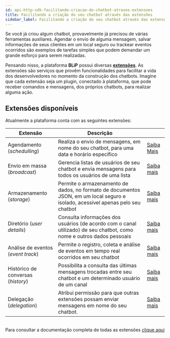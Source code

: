 ```yaml
---
id: api-http-sdk-facilitando-criacao-do-chatbot-atraves-extensoes
title: Facilitando a criação do seu chatbot através das extensões
sidebar_label: Facilitando a criação do seu chatbot através das extensões
---
```


Se você já criou algum chatbot, provavelmente já precisou de várias ferramentas auxiliares. Agendar o envio de alguma mensagem, salvar informações de seus clientes em um local seguro ou trackear eventos ocorridos são exemplos de tarefas simples que podem demandar um grande esforço para serem realizadas.

Pensando nisso, a plataforma **BLiP** possui diversas [**extensões**](https://portal.blip.ai/#/docs/extensions). As extensões são serviços que provêm funcionalidades para facilitar a vida dos desenvolvedores no momento da construção dos chatbots. Imagine que cada extensão seja um plugin, conectado à plataforma, que pode receber comandos e mensagens, dos próprios chatbots, para realizar alguma ação.

## Extensões disponíveis
Atualmente a plataforma conta com as seguintes extensões:

| Extensão    | Descrição |            |
|-------------|-----------|------------|
| Agendamento (*schedulling*) | Realiza o envio de mensagens, em nome do seu chatbot, para uma data e horário específico      | [Saiba Mais](https://portal.blip.ai/#/docs/extensions/scheduler) |
| Envio em massa (*broadcast*) | Gerencia listas de usuários de seu chatbot e envia mensagens para todos os usuários de uma lista | [Saiba mais](https://portal.blip.ai/#/docs/extensions/broadcast)|
| Armazenamento (*storage*) | Permite o armazenamento de dados, no formato de documentos JSON, em um local seguro e isolado, acessível apenas pelo seu chatbot |[Saiba mais](https://portal.blip.ai/#/docs/extensions/bucket) |
| Diretório (*user details*) | Consulta informações dos usuários (de acordo com o canal utilizado) de seu chatbot, como nome e outros dados pessoais | [Saiba mais](https://portal.blip.ai/#/docs/extensions/directory) |
| Análise de eventos (*event track*) | Permite o registro, coleta e análise de eventos em tempo real ocorridos em seu chatbot | [Saiba mais](https://portal.blip.ai/#/docs/extensions/event-track) |
| Histórico de conversas (*history*) | Possibilita a consulta das últimas mensagens trocadas entre seu chatbot e um determinado usuário de um canal | [Saiba mais](https://portal.blip.ai/#/docs/extensions/threads)|
| Delegação (*delegation*) | Atribui permissão para que outras extensões possam enviar mensagens em nome do seu chatbot. | [Saiba mais](https://portal.blip.ai/#/docs/extensions/delegation)|

<br>Para consultar a documentação completa de todas as extensões [clique aqui](https://docs.blip.ai/#extensions)
